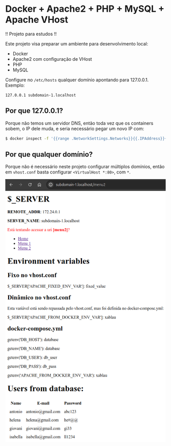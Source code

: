 # Docker + Apache2 + PHP + MySQL + Apache VHost

!! Projeto para estudos !!

Este projeto visa preparar um ambiente para desenvolvimento local:

- Docker
- Apache2 com configuração de VHost
- PHP
- MySQL

Configure no `/etc/hosts` qualquer domínio apontando para 127.0.0.1. Exemplo:

```
127.0.0.1 subdomain-1.localhost
```

## Por que 127.0.0.1?

Porque não temos um servidor DNS, então toda vez que os containers sobem, o IP dele muda, e seria necessário pegar um novo IP com:

```bash
$ docker inspect -f '{{range .NetworkSettings.Networks}}{{.IPAddress}}{{end}}' webserver
```

## Por que qualquer domínio?

Porque não é necessário neste projeto configurar múltiplos domínios, então em `vhost.conf` basta configurar `<VirtualHost *:80>`, com `*`.

![alt text](image.png)